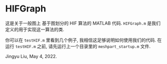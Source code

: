 # HIFGraph

这是关于一般图上 基于图划分的 HIF 算法的 MATLAB 代码. `HIFGraph.m` 是我们定义的用于实现这一算法的类.

你可以在 `testHIF.m` 里看到几个例子, 我相信这足够说明如何使用我们的代码. 在运行 `testHIF.m` 之前, 请先运行上一个目录里的 `meshpart_startup.m` 文件.

Jingyu Liu, May 4, 2022.